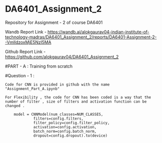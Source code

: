 # DA6401_Assignment_2
Repository for Assignment - 2 of course DA6401

Wandb Report Link - https://wandb.ai/alokgaurav04-indian-institute-of-technology-madras/DA6401_Assignment_2/reports/DA6401-Assignment-2--VmlldzoxMjE5NzI5MA

Github Report Link - https://github.com/alokgaurav04/DA6401_Assignment_2

#PART - A : Training from scratch

   #Question - 1 :
   
    Code for CNN is provided in github with the name "Assignment_Part_A.ipynb"
    
    For Flexibility , the code for CNN has been coded is a way that the number of filter , size of filters and activation function can be changed .

        model = CNNModel(num_classes=NUM_CLASSES,
                 filters=config.filters,
                 filter_policy=config.filter_policy,
                 activation=config.activation,
                 batch_norm=config.batch_norm,
                 dropout=config.dropout).to(device)
       
